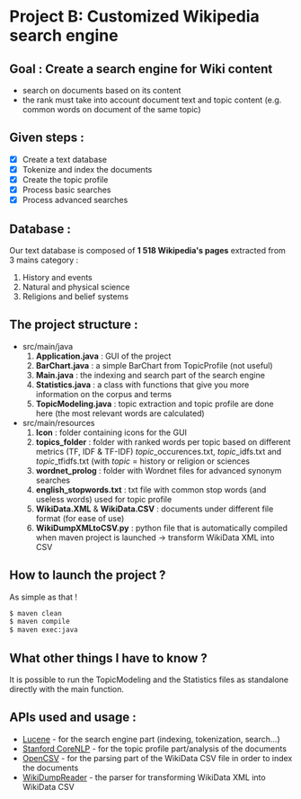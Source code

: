 # Project B: Customized Wikipedia search engine

## Goal : Create a search engine for Wiki content
- search on documents based on its content
- the rank must take into account document text and topic content (e.g. common words on document of the same topic)

## Given steps :
- [X] Create a text database
- [X] Tokenize and index the documents
- [X] Create the topic profile
- [X] Process basic searches
- [X] Process advanced searches

## Database :
Our text database is composed of **1 518 Wikipedia's pages** extracted from 3 mains category :
1. History and events
2. Natural and physical science
3. Religions and belief systems

## The project structure :

- src/main/java 
    1. **Application.java** : GUI of the project
    2. **BarChart.java** : a simple BarChart from TopicProfile (not useful)
    3. **Main.java** : the indexing and search part of the search engine
    4. **Statistics.java** : a class with functions that give you more information on the corpus and terms
    5. **TopicModeling.java** : topic extraction and topic profile are done here (the most relevant words are calculated)
 - src/main/resources
    1. **Icon** : folder containing icons for the GUI
    2. **topics_folder** : folder with ranked words per topic based on different metrics (TF, IDF & TF-IDF) *topic*_occurences.txt, *topic*_idfs.txt and *topic*_tfidfs.txt (with *topic* = history or religion or sciences
    3. **wordnet_prolog** : folder with Wordnet files for advanced synonym searches
    4. **english_stopwords.txt** : txt file with common stop words (and useless words) used for topic profile
    5. **WikiData.XML** & **WikiData.CSV** : documents under different file format (for ease of use)
    6. **WikiDumpXMLtoCSV.py** : python file that is automatically compiled when maven project is launched -> transform WikiData XML into CSV

## How to launch the project ?

As simple as that !

```sh
$ maven clean
$ maven compile
$ maven exec:java
```

## What other things I have to know ?
It is possible to run the TopicModeling and the Statistics files as standalone directly with the main function.

## APIs used and usage :
- [Lucene](https://lucene.apache.org/core/) - for the search engine part (indexing, tokenization, search...)
- [Stanford CoreNLP](https://stanfordnlp.github.io/CoreNLP/) - for the topic profile part/analysis of the documents 
- [OpenCSV](http://opencsv.sourceforge.net/) - for the parsing part of the WikiData CSV file in order to index the documents
- [WikiDumpReader](https://pypi.org/project/wiki-dump-reader/) - the parser for transforming WikiData XML into WikiData CSV
